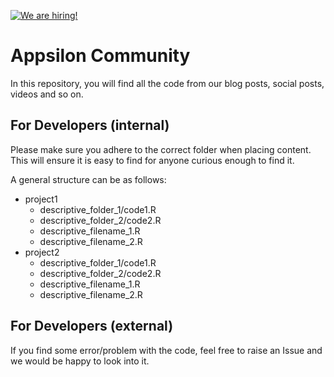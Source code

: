<a href = "https://appsilon.com/careers/" target="_blank"><img src="http://d2v95fjda94ghc.cloudfront.net/hiring.png" alt="We are hiring!"/></a>

# Appsilon Community 
In this repository, you will find all the code from our blog posts, social posts, videos and so on.

## For Developers (internal)
Please make sure you adhere to the correct folder when placing content. This will ensure it is easy to find for anyone curious enough to find it.

A general structure can be as follows:
- project1
  - descriptive_folder_1/code1.R
  - descriptive_folder_2/code2.R
  - descriptive_filename_1.R
  - descriptive_filename_2.R
- project2
  - descriptive_folder_1/code1.R
  - descriptive_folder_2/code2.R
  - descriptive_filename_1.R
  - descriptive_filename_2.R
  
 ## For Developers (external)
If you find some error/problem with the code, feel free to raise an Issue and we would be happy to look into it.
